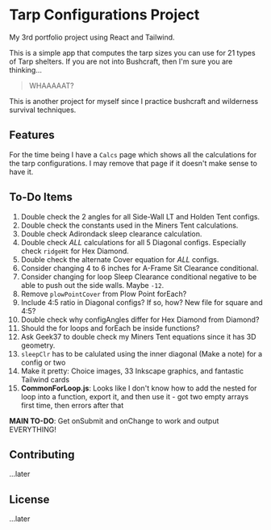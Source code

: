 # Tarp Configurations Project

My 3rd portfolio project using React and Tailwind.

This is a simple app that computes the tarp sizes you can use for 21 types of Tarp shelters. If you are not into Bushcraft, then I'm sure you are thinking...

> WHAAAAAT?

This is another project for myself since I practice bushcraft and wilderness survival techniques.

## Features

For the time being I have a `Calcs` page which shows all the calculations for the tarp configurations. I may remove that page if it doesn't make sense to have it.

## To-Do Items

1. Double check the 2 angles for all Side-Wall LT and Holden Tent configs.
1. Double check the constants used in the Miners Tent calculations.
1. Double check Adirondack sleep clearance calculation.
1. Double check _ALL_ calculations for all 5 Diagonal configs. Especially check `ridgeHt` for Hex Diamond.
1. Double check the alternate Cover equation for _ALL_ configs.
1. Consider changing 4 to 6 inches for A-Frame Sit Clearance conditional.
1. Consider changing for loop Sleep Clearance conditional negative to be able to push out the side walls. Maybe `-12`.
1. Remove `plowPointCover` from Plow Point forEach?
1. Include 4:5 ratio in Diagonal configs? If so, how? New file for square and 4:5?
1. Double check why configAngles differ for Hex Diamond from Diamond?
1. Should the for loops and forEach be inside functions?
1. Ask Geek37 to double check my Miners Tent equations since it has 3D geometry.
1. `sleepClr` has to be calulated using the inner diagonal (Make a note) for a config or two
1. Make it pretty: Choice images, 33 Inkscape graphics, and fantastic Tailwind cards
1. **CommonForLoop.js**: Looks like I don't know how to add the nested for loop into a function, export it, and then use it - got two empty arrays first time, then errors after that

**MAIN TO-DO**: Get onSubmit and onChange to work and output EVERYTHING!

## Contributing

...later

## License

...later
